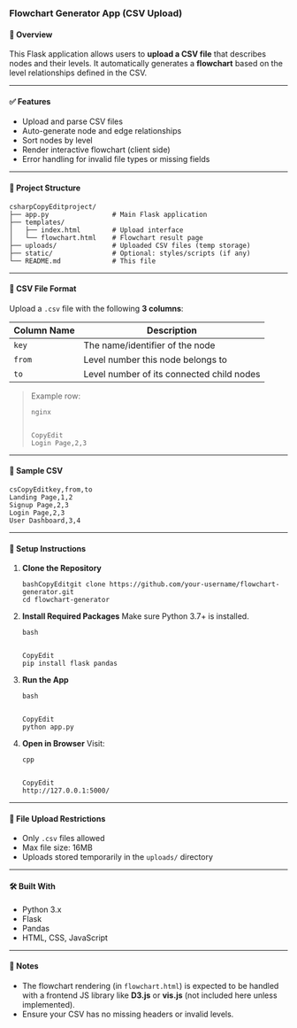 ### Flowchart Generator App (CSV Upload)

#### 🧩 Overview

This Flask application allows users to **upload a CSV file** that describes nodes and their levels. It automatically generates a **flowchart** based on the level relationships defined in the CSV.

------

#### ✅ Features

- Upload and parse CSV files
- Auto-generate node and edge relationships
- Sort nodes by level
- Render interactive flowchart (client side)
- Error handling for invalid file types or missing fields

------

#### 📂 Project Structure

```
csharpCopyEditproject/
├── app.py                # Main Flask application
├── templates/
│   ├── index.html        # Upload interface
│   └── flowchart.html    # Flowchart result page
├── uploads/              # Uploaded CSV files (temp storage)
├── static/               # Optional: styles/scripts (if any)
└── README.md             # This file
```

------

#### 📄 CSV File Format

Upload a `.csv` file with the following **3 columns**:

| Column Name | Description                               |
| ----------- | ----------------------------------------- |
| `key`       | The name/identifier of the node           |
| `from`      | Level number this node belongs to         |
| `to`        | Level number of its connected child nodes |



> Example row:
>
> ```
> nginx
> 
> 
> CopyEdit
> Login Page,2,3
> ```

------

#### 🧪 Sample CSV

```
csCopyEditkey,from,to
Landing Page,1,2
Signup Page,2,3
Login Page,2,3
User Dashboard,3,4
```

------

#### 🚀 Setup Instructions

1. **Clone the Repository**

   ```
   bashCopyEditgit clone https://github.com/your-username/flowchart-generator.git
   cd flowchart-generator
   ```

2. **Install Required Packages**
    Make sure Python 3.7+ is installed.

   ```
   bash
   
   
   CopyEdit
   pip install flask pandas
   ```

3. **Run the App**

   ```
   bash
   
   
   CopyEdit
   python app.py
   ```

4. **Open in Browser**
    Visit:

   ```
   cpp
   
   
   CopyEdit
   http://127.0.0.1:5000/
   ```

------

#### 🔐 File Upload Restrictions

- Only `.csv` files allowed
- Max file size: 16MB
- Uploads stored temporarily in the `uploads/` directory

------

#### 🛠 Built With

- Python 3.x
- Flask
- Pandas
- HTML, CSS, JavaScript

------

#### 📌 Notes

- The flowchart rendering (in `flowchart.html`) is expected to be handled with a frontend JS library like **D3.js** or **vis.js** (not included here unless implemented).
- Ensure your CSV has no missing headers or invalid levels.